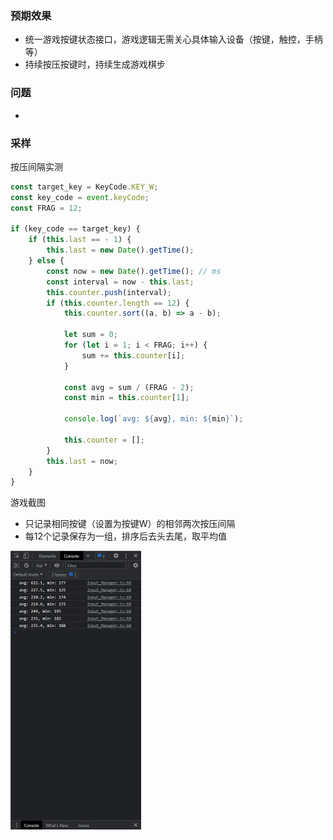 ### 预期效果

-   统一游戏按键状态接口，游戏逻辑无需关心具体输入设备（按键，触控，手柄等）
-   持续按压按键时，持续生成游戏棋步

### 问题

-   

### 采样

按压间隔实测

```typescript
const target_key = KeyCode.KEY_W;
const key_code = event.keyCode;
const FRAG = 12;

if (key_code == target_key) {
    if (this.last == - 1) {
        this.last = new Date().getTime();
    } else {
        const now = new Date().getTime(); // ms
        const interval = now - this.last;
        this.counter.push(interval);
        if (this.counter.length == 12) {
            this.counter.sort((a, b) => a - b);

            let sum = 0;
            for (let i = 1; i < FRAG; i++) {
                sum += this.counter[i];
            }

            const avg = sum / (FRAG - 2);
            const min = this.counter[1];

            console.log(`avg: ${avg}, min: ${min}`);

            this.counter = [];
        }
        this.last = now;
    }
}
```

游戏截图

-   只记录相同按键（设置为按键W）的相邻两次按压间隔
-   每12个记录保存为一组，排序后去头去尾，取平均值

<img src="Input.assets/image-20230401113446126.png" alt="image-20230401113446126" style="zoom: 50%;" />

